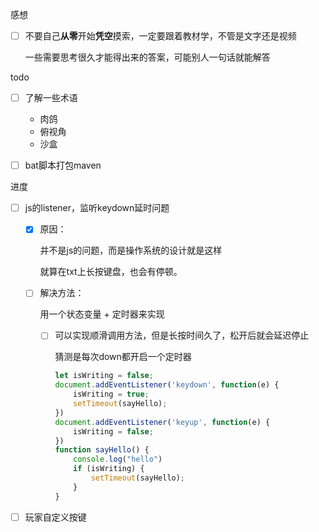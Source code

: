 感想

- [ ] 不要自己**从零**开始**凭空**摸索，一定要跟着教材学，不管是文字还是视频

  一些需要思考很久才能得出来的答案，可能别人一句话就能解答





todo

- [ ] 了解一些术语
  - 肉鸽
  - 俯视角
  - 沙盒
- [ ] bat脚本打包maven







进度

- [ ] js的listener，监听keydown延时问题

  - [x] 原因：

    并不是js的问题，而是操作系统的设计就是这样

    就算在txt上长按键盘，也会有停顿。

  - [ ] 解决方法：

    用一个状态变量 + 定时器来实现

    - [ ] 可以实现顺滑调用方法，但是长按时间久了，松开后就会延迟停止

      猜测是每次down都开启一个定时器

      ```js
      let isWriting = false;
      document.addEventListener('keydown', function(e) {
          isWriting = true;
          setTimeout(sayHello);
      })
      document.addEventListener('keyup', function(e) {
          isWriting = false;
      })
      function sayHello() {
          console.log("hello")
          if (isWriting) {
              setTimeout(sayHello);
          }
      }
      ```

      

- [ ] 玩家自定义按键

































































